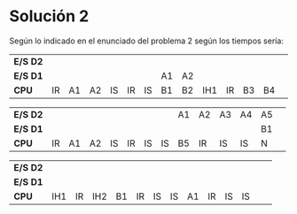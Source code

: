 # Solución 2 

Según lo indicado en el enunciado del problema 2 según los tiempos sería:

| | | | | | | | | | | | | | |
|-|-|-|-|-|-|-|-|-|-|-|-|-|-|
|__E/S D2__|    |    |    |    |    |    |    |    |     |    |    |   | 
|__E/S D1__|    |    |    |    |    |    | A1 | A2 |     |    |    |   |
|__CPU__   | IR | A1 | A2 | IS | IR | IS | B1 | B2 | IH1 | IR | B3 | B4| 
  
  
| | | | | | | | | | | | | | |
|-|-|-|-|-|-|-|-|-|-|-|-|-|-|
|__E/S D2__|    |    |    |    |    |    |    | A1 | A2  | A3 | A4 |A5 | 
|__E/S D1__|    |    |    |    |    |    |    |    |     |    |    |B1 |
|__CPU__   | IR | A1 | A2 | IS | IR | IS | IS | B5 | IR  | IS | IS | N | 


| | | | | | | | | | | | | | |
|-|-|-|-|-|-|-|-|-|-|-|-|-|-|
|__E/S D2__|    |    |    |    |    |    |    |    |     |    |    |   | 
|__E/S D1__|    |    |    |    |    |    |    |    |     |    |    |   |
|__CPU__   |IH1 | IR |IH2 | B1 | IR | IS | IS | A1 | IR  | IS | IS |   | 

<!--stackedit_data:
eyJoaXN0b3J5IjpbMTQ0MDE2Mjk2XX0=
-->